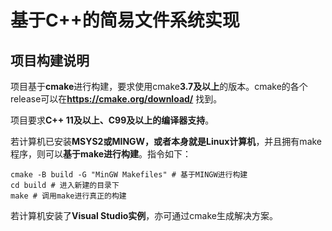 # 基于C++的简易文件系统实现

## 项目构建说明
项目基于**cmake**进行构建，要求使用cmake**3.7及以上**的版本。cmake的各个release可以在**https://cmake.org/download/** 找到。

项目要求**C++ 11及以上、C99及以上的编译器支持**。

若计算机已安装**MSYS2或MINGW，或者本身就是Linux计算机**，并且拥有make程序，则可以**基于make进行构建**。指令如下：
```shell 基于make的构建指令
cmake -B build -G "MinGW Makefiles" # 基于MINGW进行构建
cd build # 进入新建的目录下
make # 调用make进行真正的构建
```

若计算机安装了**Visual Studio实例**，亦可通过cmake生成解决方案。

